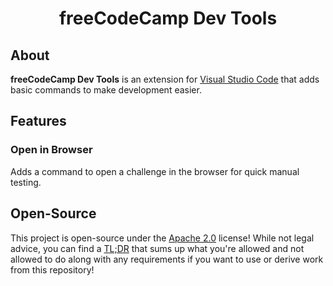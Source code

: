 <div align="center">

# freeCodeCamp Dev Tools
</div>

## About
**freeCodeCamp Dev Tools** is an extension for [Visual Studio Code](https://code.visualstudio.com/) that adds basic commands to make development easier.

## Features
### Open in Browser
Adds a command to open a challenge in the browser for quick manual testing.

## Open-Source
This project is open-source under the [Apache 2.0] license!
While not legal advice, you can find a [TL;DR] that sums up what
you're allowed and not allowed to do along with any requirements if you
want to use or derive work from this repository!

[Apache 2.0]: https://www.apache.org/licenses/LICENSE-2.0 "Apache 2.0 License"
[TL;DR]: https://tldrlegal.com/license/apache-license-2.0-(apache-2.0) "TL;DR of Apache 2.0"
